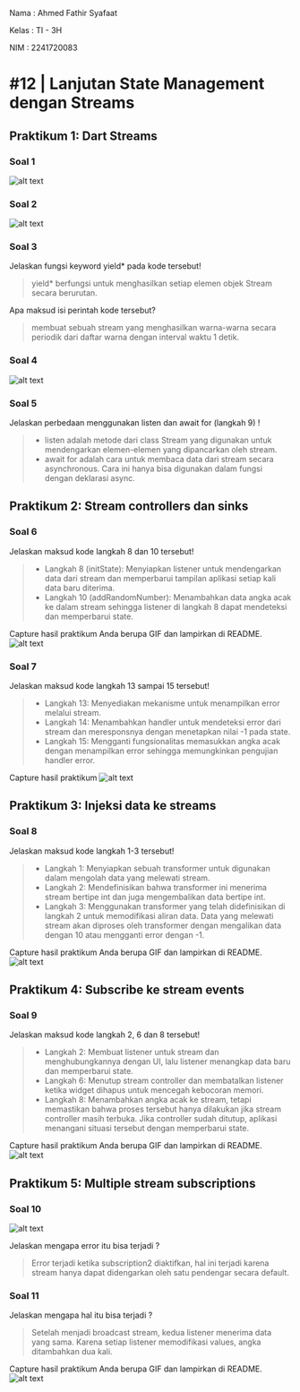Nama    : Ahmed Fathir Syafaat

Kelas   : TI - 3H

NIM     : 2241720083

# #12 | Lanjutan State Management dengan Streams

## Praktikum 1: Dart Streams
### Soal 1
![alt text](assets/images/soal1.png)

### Soal 2
![alt text](assets/images/soal2.png)

### Soal 3
Jelaskan fungsi keyword yield* pada kode tersebut!
> yield* berfungsi untuk menghasilkan setiap elemen objek Stream secara berurutan.

Apa maksud isi perintah kode tersebut?
> membuat sebuah stream yang menghasilkan warna-warna secara periodik dari daftar warna dengan interval waktu 1 detik.

### Soal 4
![alt text](assets/images/soal4.gif)

### Soal 5
Jelaskan perbedaan menggunakan listen dan await for (langkah 9) !
> - listen adalah metode dari class Stream yang digunakan untuk mendengarkan elemen-elemen yang dipancarkan oleh stream.
> - await for adalah cara untuk membaca data dari stream secara asynchronous. Cara ini hanya bisa digunakan dalam fungsi dengan deklarasi async.

## Praktikum 2: Stream controllers dan sinks
### Soal 6
Jelaskan maksud kode langkah 8 dan 10 tersebut!
> - Langkah 8 (initState): Menyiapkan listener untuk mendengarkan data dari stream dan memperbarui tampilan aplikasi setiap kali data baru diterima.
> - Langkah 10 (addRandomNumber): Menambahkan data angka acak ke dalam stream sehingga listener di langkah 8 dapat mendeteksi dan memperbarui state.

Capture hasil praktikum Anda berupa GIF dan lampirkan di README.
![alt text](assets/images/soal6.gif)

### Soal 7
Jelaskan maksud kode langkah 13 sampai 15 tersebut!
> - Langkah 13: Menyediakan mekanisme untuk menampilkan error melalui stream.
> - Langkah 14: Menambahkan handler untuk mendeteksi error dari stream dan meresponsnya dengan menetapkan nilai -1 pada state.
> - Langkah 15: Mengganti fungsionalitas memasukkan angka acak dengan menampilkan error sehingga memungkinkan pengujian handler error.

Capture hasil praktikum
![alt text](assets/images/soal7.gif)

## Praktikum 3: Injeksi data ke streams
### Soal 8
Jelaskan maksud kode langkah 1-3 tersebut!
> - Langkah 1: Menyiapkan sebuah transformer untuk digunakan dalam mengolah data yang melewati stream.
> - Langkah 2: Mendefinisikan bahwa transformer ini menerima stream bertipe int dan juga mengembalikan data bertipe int.
> - Langkah 3: Menggunakan transformer yang telah didefinisikan di langkah 2 untuk memodifikasi aliran data. Data yang melewati stream akan diproses oleh transformer dengan mengalikan data dengan 10 atau mengganti error dengan -1.

Capture hasil praktikum Anda berupa GIF dan lampirkan di README.
![alt text](assets/images/soal8.gif)

## Praktikum 4: Subscribe ke stream events
### Soal 9
Jelaskan maksud kode langkah 2, 6 dan 8 tersebut!
> - Langkah 2: Membuat listener untuk stream dan menghubungkannya dengan UI, lalu listener menangkap data baru dan memperbarui state.
> - Langkah 6: Menutup stream controller dan membatalkan listener ketika widget dihapus untuk mencegah kebocoran memori.
> - Langkah 8: Menambahkan angka acak ke stream, tetapi memastikan bahwa proses tersebut hanya dilakukan jika stream controller masih terbuka. Jika controller sudah ditutup, aplikasi menangani situasi tersebut dengan memperbarui state.

Capture hasil praktikum Anda berupa GIF dan lampirkan di README.
![alt text](assets/images/soal9.gif)

## Praktikum 5: Multiple stream subscriptions
### Soal 10
![alt text](assets/images/soal10.png)

Jelaskan mengapa error itu bisa terjadi ?
>  Error terjadi ketika subscription2 diaktifkan, hal ini terjadi karena stream hanya dapat didengarkan oleh satu pendengar secara default.

### Soal 11
Jelaskan mengapa hal itu bisa terjadi ?
> Setelah menjadi broadcast stream, kedua listener menerima data yang sama. Karena setiap listener memodifikasi values, angka ditambahkan dua kali.

Capture hasil praktikum Anda berupa GIF dan lampirkan di README.
![alt text](assets/images/soal11.gif)
